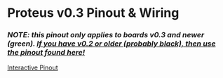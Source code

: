 # Proteus v0.3 Pinout & Wiring

### _NOTE: this pinout only applies to boards v0.3 and newer (green). [If you have v0.2 or older (probably black), then use the pinout found here!](Hardware-Proteus-Wiring-v02)_


[Interactive Pinout](https://rusefi.com/docs/pinouts/proteus/)